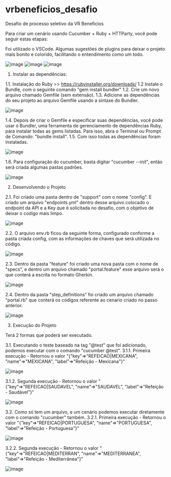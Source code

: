 # vrbeneficios_desafio
Desafio de processo seletivo da VR Beneficios 

Para criar um cenário usando Cucumber + Ruby + HTTParty, você pode seguir estas etapas:

Foi utilizado o VSCode.
Algumas sugestões de plugins para deixar o projeto mais bonito e colorido, facilitando o entendimento como um todo.

![image](https://github.com/maaarcossilva/vrbeneficios_desafio/assets/89421174/87c88b60-c7b8-4559-9ae8-88744b3166a3)
![image](https://github.com/maaarcossilva/vrbeneficios_desafio/assets/89421174/d8f95888-5ede-4880-8e2e-856545493a8e)
![image](https://github.com/maaarcossilva/vrbeneficios_desafio/assets/89421174/c87ea2dc-dfa8-48aa-939f-30ef030abba2)

1. Instalar as dependências:

1.1. Instalação do Ruby >> https://rubyinstaller.org/downloads/
1.2  Instale o Bundle, com o seguinte comando  "gem install bundler"
1.2. Crie um novo arquivo chamado Gemfile (sem extensão).
1.3. Adicione as dependências do seu projeto ao arquivo Gemfile usando a sintaxe do Bundler.

![image](https://github.com/maaarcossilva/vrbeneficios_desafio/assets/89421174/751da4cd-3a69-4206-9a68-b73fc21bd0aa)

1.4. Depois de criar o Gemfile e especificar suas dependências, você pode usar o Bundler, uma ferramenta de gerenciamento de dependências Ruby, para instalar todas as gems listadas. Para isso, abra o Terminal ou Prompt de Comando: "bundle install".
1.5. Com isso todas as dependências foram instaladas.

![image](https://github.com/maaarcossilva/vrbeneficios_desafio/assets/89421174/6b6a5999-024a-4141-a59f-f17cb308440e)

1.6. Para configuração do cucumber, basta digitar "cucumber --init", então será criada algumas pastas padrões.

![image](https://github.com/maaarcossilva/vrbeneficios_desafio/assets/89421174/4e9473c4-b441-46bf-8dfb-6e0920cb9637)

2. Desenvolvendo o Projeto

2.1. Foi criado uma pasta dentro de "support" com o nome "config". E criado um arquivo "endpoints.yml" dentro desse arquivo colocado o endpoint da API e a Key que é solicitada no desafio, com o objetivo de deixar o codigo mais limpo.

![image](https://github.com/maaarcossilva/vrbeneficios_desafio/assets/89421174/c4413e6b-dee5-420d-b62f-d0e868e4e5bb)

2.2. O arquivo env.rb ficou da seguinte forma, configurado conforme a pasta criada config, com as informações de chaves que será utilizada no código.

![image](https://github.com/maaarcossilva/vrbeneficios_desafio/assets/89421174/cb7d0c66-7dff-4262-82db-d42a17aaf57b)

2.3. Dentro da pasta "feature" foi criado uma nova pasta com o nome de "specs", e dentro um arquivo chamado "portal.feature" esse arquivo será o que conterá a escrita no formato Gherkin.

![image](https://github.com/maaarcossilva/vrbeneficios_desafio/assets/89421174/31100a6a-ba95-472e-8f04-b50bab21e56b)

2.4. Dentro da pasta "step_definitions" foi criado um arquivo chamado "portal.rb" que conterá os códigos referente ao cenario criado no passo anterior.

![image](https://github.com/maaarcossilva/vrbeneficios_desafio/assets/89421174/418394a0-f088-42de-82cf-b257054385ac)

3. Execução do Projeto

Terá 2 formas que poderá ser executado.

3.1. Executando o teste baseado na tag "@test" que foi adicionado, podemos executar com o comando "cucumber @test".
3.1.1. Primeira execução - Retornou o valor "{"key"=>"REFEICAO|MEXICANA", "name"=>"MEXICANA", "label"=>"Refeição - Mexicana"}"

![image](https://github.com/maaarcossilva/vrbeneficios_desafio/assets/89421174/7ce3094c-43a1-4e1d-a58d-0fd4f4182b50)

3.1.2. Segunda execução - Retornou o valor "{"key"=>"REFEICAO|SAUDAVEL", "name"=>"SAUDAVEL", "label"=>"Refeição - Saudável"}"

![image](https://github.com/maaarcossilva/vrbeneficios_desafio/assets/89421174/53e95a3a-5d0d-40f2-83ad-0cb9c7763596)

3.2. Como só tem um arquivo, e um cenário podemos executar diretamente com o comando "cucumber" também.
3.2.1. Primeira execução - Retornou o valor "{"key"=>"REFEICAO|PORTUGUESA", "name"=>"PORTUGUESA", "label"=>"Refeição - Portuguesa"}"

![image](https://github.com/maaarcossilva/vrbeneficios_desafio/assets/89421174/3f2cd58b-551f-496d-9200-e5e401a308ae)

3.2.2. Segunda execução - Retornou o valor "{"key"=>"REFEICAO|MEDITERRAN", "name"=>"MEDITERRANEA", "label"=>"Refeição - Mediterrânea"}"

![image](https://github.com/maaarcossilva/vrbeneficios_desafio/assets/89421174/2cd82c07-2a5a-49df-814c-6d6b0df7f59f)
